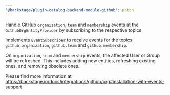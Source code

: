 ```yaml
---
'@backstage/plugin-catalog-backend-module-github': patch
---
```


Handle GitHub `organization`, `team` and `membership` events at the `GithubOrgEntityProvider` by subscribing to the respective topics

Implements `EventSubscriber` to receive events for the topics `github.organization`, `github.team` and `github.membership`.

On `organization`, `team` and `membership` events, the affected User or Group will be refreshed.
This includes adding new entities, refreshing existing ones, and removing obsolete ones.

Please find more information at
https://backstage.io/docs/integrations/github/org#installation-with-events-support
